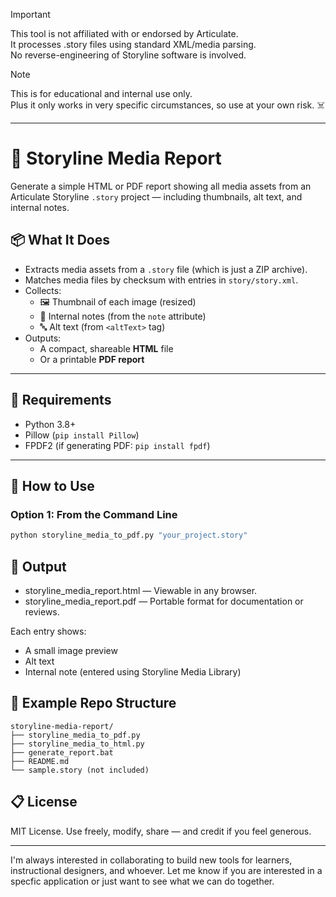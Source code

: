 > [!IMPORTANT]  
> This tool is not affiliated with or endorsed by Articulate.  
> It processes .story files using standard XML/media parsing.  
> No reverse-engineering of Storyline software is involved.  

> [!NOTE]  
> This is for educational and internal use only.  
> Plus it only works in very specific circumstances, so use at your own risk. ☠️
***

# 🧾 Storyline Media Report

Generate a simple HTML or PDF report showing all media assets from an Articulate Storyline `.story` project — including thumbnails, alt text, and internal notes.

## 📦 What It Does

- Extracts media assets from a `.story` file (which is just a ZIP archive).
- Matches media files by checksum with entries in `story/story.xml`.
- Collects:
  - 🖼 Thumbnail of each image (resized)
  - 📝 Internal notes (from the `note` attribute)
  - 🔤 Alt text (from `<altText>` tag)
- Outputs:
  - A compact, shareable **HTML** file
  - Or a printable **PDF report**

---

## 🔧 Requirements

- Python 3.8+
- Pillow (`pip install Pillow`)
- FPDF2 (if generating PDF: `pip install fpdf`)

---

## 🚀 How to Use

### Option 1: From the Command Line

```bash
python storyline_media_to_pdf.py "your_project.story"
```

## 📂 Output

- storyline_media_report.html — Viewable in any browser.
- storyline_media_report.pdf — Portable format for documentation or reviews.

Each entry shows:

- A small image preview
- Alt text
- Internal note (entered using Storyline Media Library)

## 📁 Example Repo Structure

```
storyline-media-report/
├── storyline_media_to_pdf.py
├── storyline_media_to_html.py
├── generate_report.bat
├── README.md
└── sample.story (not included)
```

## 📋 License

MIT License. Use freely, modify, share — and credit if you feel generous.

---

I'm always interested in collaborating to build new tools for learners, instructional designers, and whoever. Let me know if you are interested in a specfic application or just want to see what we can do together.
